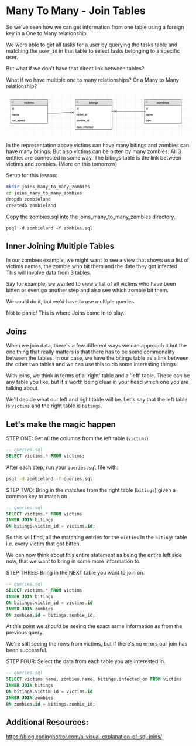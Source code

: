 # Many To Many - Join Tables

So we've seen how we can get information from one table using a foreign key in a One to Many relationship.

We were able to get all tasks for a user by querying the tasks table and matching the `user_id` in that table to select tasks belonging to a specific user.

But what if we don't have that direct link between tables?

What if we have multiple one to many relationships? Or a Many to Many relationship?

<img src="images/zombies_tables.png" width="750">

In the representation above victims can have many bitings and zombies can have many bitings. But also victims can be bitten by many zombies. All 3 entities are connected in some way. The bitings table is the link between victims and zombies. (More on this tomorrow)

Setup for this lesson:

```bash
mkdir joins_many_to_many_zombies
cd joins_many_to_many_zombies
dropdb zombieland
createdb zombieland
```

Copy the zombies.sql into the joins_many_to_many_zombies directory.

```
psql -d zombieland -f zombies.sql
```

## Inner Joining Multiple Tables

In our zombies example, we might want to see a view that shows us a list of victims names, the zombie who bit them and the date they got infected. This will involve data from 3 tables.


Say for example, we wanted to view a list of all victims who have been bitten or even go another step and also see which zombie bit them.

We could do it, but we'd have to use multiple queries.

Not to panic! This is where Joins come in to play.

## Joins

When we join data, there's a few different ways we can approach it but the one thing that really matters is that there has to be some commonality between the tables. In our case, we have the bitings table as a link between the other two tables and we can use this to do some interesting things.

With joins, we think in terms of a 'right' table and a 'left' table. These can be any table you like, but it's worth being clear in your head which one you are talking about.

We'll decide what our left and right table will be. Let's say that the left table is `victims` and the right table is `bitings`.

## Let's make the magic happen

STEP ONE: Get all the columns from the left table (`victims`)
```sql
-- queries.sql
SELECT victims.* FROM victims;
```

After each step, run your `queries.sql` file with:
```bash
psql -d zombieland -f queries.sql
```

STEP TWO: Bring in the matches from the right table (`bitings`) given a common key to match on

```sql
-- queries.sql
SELECT victims.* FROM victims
INNER JOIN bitings
ON bitings.victim_id = victims.id;
```

So this will find, all the matching entries for the `victims` in the `bitings` table i.e. every victim that got bitten.

We can now think about this entire statement as being the entire left side now, that we want to bring in some more information to.

STEP THREE: Bring in the NEXT table you want to join on.

```sql
-- queries.sql
SELECT victims.* FROM victims
INNER JOIN bitings
ON bitings.victim_id = victims.id
INNER JOIN zombies
ON zombies.id = bitings.zombie_id;
```

At this point we *should* be seeing the exact same information as from the previous query.

We're still seeing the rows from victims, but if there's no errors our join has been successful.

STEP FOUR: Select the data from each table you are interested in.

```sql
-- queries.sql
SELECT victims.name, zombies.name, bitings.infected_on FROM victims
INNER JOIN bitings
ON bitings.victim_id = victims.id
INNER JOIN zombies
ON zombies.id = bitings.zombie_id;
```

## Additional Resources:

https://blog.codinghorror.com/a-visual-explanation-of-sql-joins/
